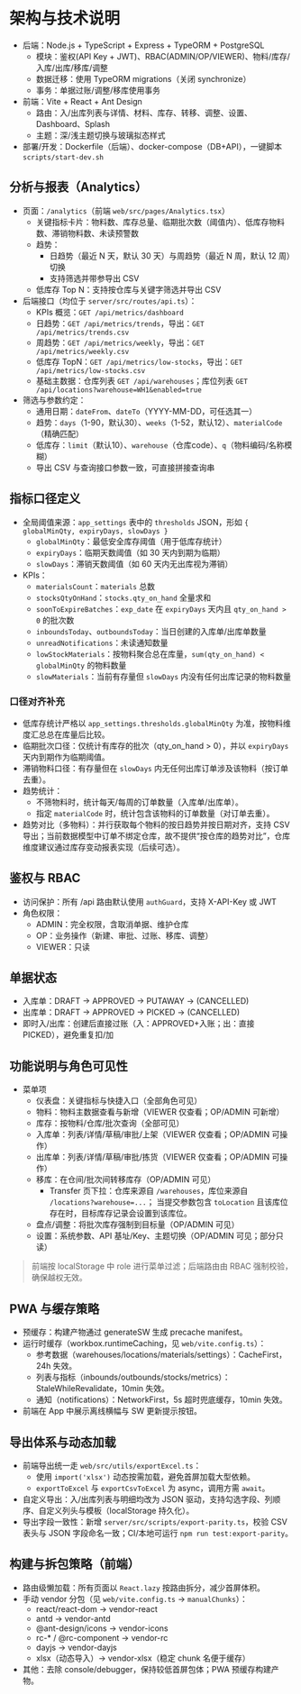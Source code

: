 # 架构与技术说明

- 后端：Node.js + TypeScript + Express + TypeORM + PostgreSQL
  - 模块：鉴权(API Key + JWT)、RBAC(ADMIN/OP/VIEWER)、物料/库存/入库/出库/移库/调整
  - 数据迁移：使用 TypeORM migrations（关闭 synchronize）
  - 事务：单据过账/调整/移库使用事务
- 前端：Vite + React + Ant Design
  - 路由：入/出库列表与详情、材料、库存、转移、调整、设置、Dashboard、Splash
  - 主题：深/浅主题切换与玻璃拟态样式
- 部署/开发：Dockerfile（后端）、docker-compose（DB+API），一键脚本 `scripts/start-dev.sh`

## 分析与报表（Analytics）
- 页面：`/analytics`（前端 `web/src/pages/Analytics.tsx`）
  - 关键指标卡片：物料数、库存总量、临期批次数（阈值内）、低库存物料数、滞销物料数、未读预警数
  - 趋势：
    - 日趋势（最近 N 天，默认 30 天）与周趋势（最近 N 周，默认 12 周）切换
    - 支持筛选并带参导出 CSV
  - 低库存 Top N：支持按仓库与关键字筛选并导出 CSV
- 后端接口（均位于 `server/src/routes/api.ts`）：
  - KPIs 概览：`GET /api/metrics/dashboard`
  - 日趋势：`GET /api/metrics/trends`，导出：`GET /api/metrics/trends.csv`
  - 周趋势：`GET /api/metrics/weekly`，导出：`GET /api/metrics/weekly.csv`
  - 低库存 TopN：`GET /api/metrics/low-stocks`，导出：`GET /api/metrics/low-stocks.csv`
  - 基础主数据：仓库列表 `GET /api/warehouses`；库位列表 `GET /api/locations?warehouse=WH1&enabled=true`
- 筛选与参数约定：
  - 通用日期：`dateFrom`、`dateTo`（YYYY-MM-DD，可任选其一）
  - 趋势：`days`（1-90，默认30）、`weeks`（1-52，默认12）、`materialCode`（精确匹配）
  - 低库存：`limit`（默认10）、`warehouse`（仓库code）、`q`（物料编码/名称模糊）
  - 导出 CSV 与查询接口参数一致，可直接拼接查询串

## 指标口径定义
- 全局阈值来源：`app_settings` 表中的 `thresholds` JSON，形如 `{ globalMinQty, expiryDays, slowDays }`
  - `globalMinQty`：最低安全库存阈值（用于低库存统计）
  - `expiryDays`：临期天数阈值（如 30 天内到期为临期）
  - `slowDays`：滞销天数阈值（如 60 天内无出库视为滞销）
- KPIs：
  - `materialsCount`：`materials` 总数
  - `stocksQtyOnHand`：`stocks.qty_on_hand` 全量求和
  - `soonToExpireBatches`：`exp_date` 在 `expiryDays` 天内且 `qty_on_hand > 0` 的批次数
  - `inboundsToday`、`outboundsToday`：当日创建的入库单/出库单数量
  - `unreadNotifications`：未读通知数量
  - `lowStockMaterials`：按物料聚合总在库量，`sum(qty_on_hand) < globalMinQty` 的物料数量
  - `slowMaterials`：当前有存量但 `slowDays` 内没有任何出库记录的物料数量

### 口径对齐补充
- 低库存统计严格以 `app_settings.thresholds.globalMinQty` 为准，按物料维度汇总总在库量后比较。
- 临期批次口径：仅统计有库存的批次（qty_on_hand > 0），并以 `expiryDays` 天内到期作为临期阈值。
- 滞销物料口径：有存量但在 `slowDays` 内无任何出库订单涉及该物料（按订单去重）。
- 趋势统计：
  - 不筛物料时，统计每天/每周的订单数量（入库单/出库单）。
  - 指定 `materialCode` 时，统计包含该物料的订单数量（对订单去重）。
- 趋势对比（多物料）：并行获取每个物料的按日趋势并按日期对齐，支持 CSV 导出；当前数据模型中订单不绑定仓库，故不提供“按仓库的趋势对比”，仓库维度建议通过库存变动报表实现（后续可选）。

## 鉴权与 RBAC
- 访问保护：所有 /api 路由默认使用 `authGuard`，支持 X-API-Key 或 JWT
- 角色权限：
  - ADMIN：完全权限，含取消单据、维护仓库
  - OP：业务操作（新建、审批、过账、移库、调整）
  - VIEWER：只读

## 单据状态
- 入库单：DRAFT -> APPROVED -> PUTAWAY -> (CANCELLED)
- 出库单：DRAFT -> APPROVED -> PICKED -> (CANCELLED)
- 即时入/出库：创建后直接过账（入：APPROVED+入账；出：直接 PICKED），避免重复扣/加

## 功能说明与角色可见性
- 菜单项
  - 仪表盘：关键指标与快捷入口（全部角色可见）
  - 物料：物料主数据查看与新增（VIEWER 仅查看；OP/ADMIN 可新增）
  - 库存：按物料/仓库/批次查询（全部可见）
  - 入库单：列表/详情/草稿/审批/上架（VIEWER 仅查看；OP/ADMIN 可操作）
  - 出库单：列表/详情/草稿/审批/拣货（VIEWER 仅查看；OP/ADMIN 可操作）
  - 移库：在仓间/批次间转移库存（OP/ADMIN 可见）
    - Transfer 页下拉：仓库来源自 `/warehouses`，库位来源自 `/locations?warehouse=...`；
      当提交参数包含 `toLocation` 且该库位存在时，目标库存记录会设置到该库位。
  - 盘点/调整：将批次库存强制到目标量（OP/ADMIN 可见）
  - 设置：系统参数、API 基址/Key、主题切换（OP/ADMIN 可见；部分只读）

> 前端按 localStorage 中 role 进行菜单过滤；后端路由由 RBAC 强制校验，确保越权无效。

## PWA 与缓存策略
- 预缓存：构建产物通过 generateSW 生成 precache manifest。
- 运行时缓存（workbox.runtimeCaching，见 `web/vite.config.ts`）：
  - 参考数据（warehouses/locations/materials/settings）：CacheFirst，24h 失效。
  - 列表与指标（inbounds/outbounds/stocks/metrics）：StaleWhileRevalidate，10min 失效。
  - 通知（notifications）：NetworkFirst，5s 超时兜底缓存，10min 失效。
- 前端在 App 中展示离线横幅与 SW 更新提示按钮。

## 导出体系与动态加载
- 前端导出统一走 `web/src/utils/exportExcel.ts`：
  - 使用 `import('xlsx')` 动态按需加载，避免首屏加载大型依赖。
  - `exportToExcel` 与 `exportCsvToExcel` 为 async，调用方需 `await`。
- 自定义导出：入/出库列表与明细均改为 JSON 驱动，支持勾选字段、列顺序、自定义列头与模板（localStorage 持久化）。
- 导出字段一致性：新增 `server/src/scripts/export-parity.ts`，校验 CSV 表头与 JSON 字段命名一致；CI/本地可运行 `npm run test:export-parity`。

## 构建与拆包策略（前端）
- 路由级懒加载：所有页面以 `React.lazy` 按路由拆分，减少首屏体积。
- 手动 vendor 分包（见 `web/vite.config.ts` → `manualChunks`）：
  - react/react-dom → vendor-react
  - antd → vendor-antd
  - @ant-design/icons → vendor-icons
  - rc-* / @rc-component → vendor-rc
  - dayjs → vendor-dayjs
  - xlsx（动态导入）→ vendor-xlsx（稳定 chunk 名便于缓存）
- 其他：去除 console/debugger，保持较低首屏包体；PWA 预缓存构建产物。